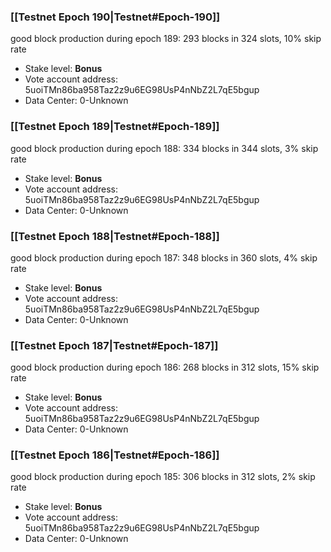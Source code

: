 ### [[Testnet Epoch 190|Testnet#Epoch-190]]
good block production during epoch 189: 293 blocks in 324 slots, 10% skip rate
* Stake level: **Bonus** 
* Vote account address: 5uoiTMn86ba958Taz2z9u6EG98UsP4nNbZ2L7qE5bgup
* Data Center: 0-Unknown
### [[Testnet Epoch 189|Testnet#Epoch-189]]
good block production during epoch 188: 334 blocks in 344 slots, 3% skip rate
* Stake level: **Bonus** 
* Vote account address: 5uoiTMn86ba958Taz2z9u6EG98UsP4nNbZ2L7qE5bgup
* Data Center: 0-Unknown
### [[Testnet Epoch 188|Testnet#Epoch-188]]
good block production during epoch 187: 348 blocks in 360 slots, 4% skip rate
* Stake level: **Bonus** 
* Vote account address: 5uoiTMn86ba958Taz2z9u6EG98UsP4nNbZ2L7qE5bgup
* Data Center: 0-Unknown
### [[Testnet Epoch 187|Testnet#Epoch-187]]
good block production during epoch 186: 268 blocks in 312 slots, 15% skip rate
* Stake level: **Bonus** 
* Vote account address: 5uoiTMn86ba958Taz2z9u6EG98UsP4nNbZ2L7qE5bgup
* Data Center: 0-Unknown
### [[Testnet Epoch 186|Testnet#Epoch-186]]
good block production during epoch 185: 306 blocks in 312 slots, 2% skip rate
* Stake level: **Bonus** 
* Vote account address: 5uoiTMn86ba958Taz2z9u6EG98UsP4nNbZ2L7qE5bgup
* Data Center: 0-Unknown